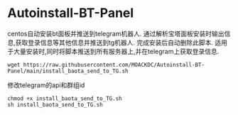# Autoinstall-BT-Panel
centos自动安装bt面板并推送到telegram机器人. 
通过解析宝塔面板安装时输出信息,获取登录信息等其他信息并推送到tg机器人. 
完成安装后自动删除此脚本. 
适用于大量安装时,同时将脚本推送到所有服务器上,并在telegram上获取登录信息. 

```shell
wget https://raw.githubusercontent.com/MOACKDC/Autoinstall-BT-Panel/main/install_baota_send_to_TG.sh
```
修改telegram的api和群组id

```shell
chmod +x install_baota_send_to_TG.sh
sh install_baota_send_to_TG.sh
```
